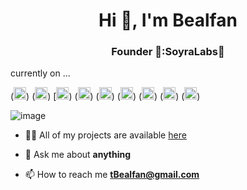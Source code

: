<!--
**Bealfan** is a ✨ _special_ ✨ repository because its `README.md` (this file) appears on your GitHub profile.

Here are some ideas to get you started:

-  I’m 
- 🌱 I’m currently learning ...
- 👯 I’m looking to collaborate on ...
- 🤔 I’m looking for help with ...
- 💬 Ask me about ...
- 📫 How to reach me: ...
- 😄 Pronouns: ...
- ⚡ Fun fact: ...
" 

givng Thankx to thanks to **tomkaX/tomkaX**
-->


<h1 align="center">Hi 👋, I'm Bealfan </h1>
<h3 align="center">Founder 🔭:SoyraLabs🌱  </h3>
currently on ...

  (<img src="https://github.com/simple-icons/simple-icons/blob/develop/icons/amazonaws.svg" alt="aws"  width="20" height="20" />) 
  (<img src="https://img.icons8.com/color/48/000000/git.png" alt="git" width="20" height="20"/>)
  [<img src="https://img.icons8.com/color/48/000000/react-native.png" alt="react" width="20" height="20"/>)
  (<img src="https://img.icons8.com/color/48/000000/java-coffee-cup-logo.png" alt="java" width="20" height="20"/>)
  (<img src="https://github.com/simple-icons/simple-icons/blob/develop/icons/apacheflink.svg" alt="flinks" width="20" height="20"/>) 
  (<img src="https://img.icons8.com/ultraviolet/40/000000/xbox-r.png" alt="R" width="20" height="20"/>)
  (<img src="https://img.icons8.com/color/48/000000/intellij-idea.png" alt="II" width="20" height="20"/>) 
  (<img src="https://img.icons8.com/color/48/000000/nodejs.png" alt="nodejs" width="20" height="20"/>) 
  (<img src="https://img.icons8.com/color/48/000000/python.png" alt="python" width="20" height="20"/>)
  
  


![image](https://github.com/saadeghi/saadeghi/blob/master/dino.gif)


- 👨‍💻 All of my projects are available  [here](https://github.com/bealfan?tab=repositories)

- 💬 Ask me about **anything**

- 📫 How to reach me **tBealfan@gmail.com**
 <!--

-->

</p>
